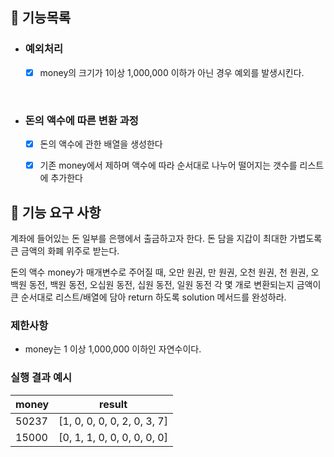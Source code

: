 ## 📌 기능목록
- ### 예외처리
    - [x] money의 크기가 1이상 1,000,000 이하가 아닌 경우 예외를 발생시킨다.

<br/>

- ### 돈의 액수에 따른 변환 과정
    - [x] 돈의 액수에 관한 배열을 생성한다
    - [x] 기존 money에서 제하며 액수에 따라 순서대로 나누어 떨어지는 갯수를 리스트에 추가한다



## 🚀 기능 요구 사항

계좌에 들어있는 돈 일부를 은행에서 출금하고자 한다. 돈 담을 지갑이 최대한 가볍도록 큰 금액의 화폐 위주로 받는다.

돈의 액수 money가 매개변수로 주어질 때, 오만 원권, 만 원권, 오천 원권, 천 원권, 오백원 동전, 백원 동전, 오십원 동전, 십원 동전, 일원 동전 각 몇 개로 변환되는지 금액이 큰 순서대로 리스트/배열에 담아 return 하도록 solution 메서드를 완성하라.

### 제한사항

- money는 1 이상 1,000,000 이하인 자연수이다.

### 실행 결과 예시

| money | result |
| --- | --- |
| 50237	| [1, 0, 0, 0, 0, 2, 0, 3, 7] |
| 15000	| [0, 1, 1, 0, 0, 0, 0, 0, 0] |